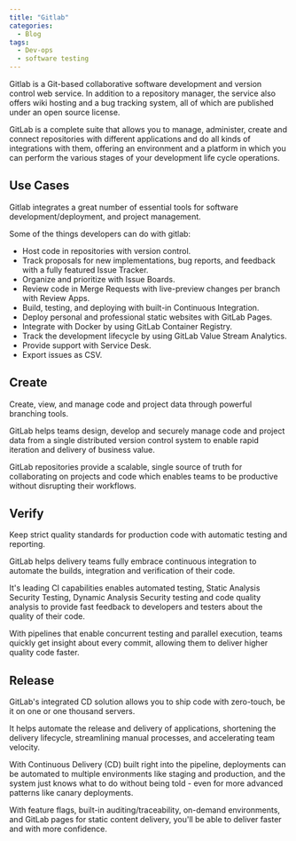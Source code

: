 ```yaml
---
title: "Gitlab"
categories:
  - Blog
tags:
  - Dev-ops
  - software testing
---
```


Gitlab is a Git-based collaborative software development and version control web service. In addition to a repository manager, the service also offers wiki hosting and a bug tracking system, all of which are published under an open source license. 

GitLab is a complete suite that allows you to manage, administer, create and connect repositories with different applications and do all kinds of integrations with them, offering an environment and a platform in which you can perform the various stages of your development life cycle operations. 

<h2>Use Cases</h2>
Gitlab integrates a great number of essential tools for software development/deployment, and project management.

Some of the things developers can do with gitlab:

<ul>

<li>Host code in repositories with version control.</li>
<li>Track proposals for new implementations, bug reports, and feedback with a fully featured Issue Tracker.</li>
<li>Organize and prioritize with Issue Boards.</li>
<li>Review code in Merge Requests with live-preview changes per branch with Review Apps.</li>
<li>Build, testing, and deploying with built-in Continuous Integration.</li>
<li>Deploy personal and professional static websites with GitLab Pages.</li>
<li>Integrate with Docker by using GitLab Container Registry.</li>
<li>Track the development lifecycle by using GitLab Value Stream Analytics.</li>
<li>Provide support with Service Desk.</li>
<li> Export issues as CSV. </li>
	
</ul>

<h2> Create</h2>

Create, view, and manage code and project data through powerful branching tools.

GitLab helps teams design, develop and securely manage code and project data from a single distributed version control system to enable rapid iteration and delivery of business value. 

GitLab repositories provide a scalable, single source of truth for collaborating on projects and code which enables teams to be productive without disrupting their workflows. 

<h2> Verify </h2>

Keep strict quality standards for production code with automatic testing and reporting.

GitLab helps delivery teams fully embrace continuous integration to automate the builds, integration and verification of their code.

It's leading CI capabilities enables automated testing, Static Analysis Security Testing, Dynamic Analysis Security testing and code quality analysis to provide fast feedback to developers and testers about the quality of their code. 
 
With pipelines that enable concurrent testing and parallel execution, teams quickly get insight about every commit, allowing them to deliver higher quality code faster. 


<h2> Release</h2>

GitLab's integrated CD solution allows you to ship code with zero-touch, be it on one or one thousand servers.

It helps automate the release and delivery of applications, shortening the delivery lifecycle, streamlining manual processes, and accelerating team velocity.

With Continuous Delivery (CD) built right into the pipeline, deployments can be automated to multiple environments like staging and production, and the system just knows what to do without being told - even for more advanced patterns like canary deployments. 

With feature flags, built-in auditing/traceability, on-demand environments, and GitLab pages for static content delivery, you'll be able to deliver faster and with more confidence. 